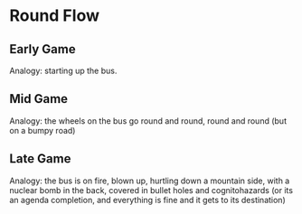 # Round Flow

## Early Game
Analogy: starting up the bus.

## Mid Game
Analogy: the wheels on the bus go round and round, round and round (but on a bumpy road)


## Late Game
Analogy: the bus is on fire, blown up, hurtling down a mountain side, with a nuclear bomb in the back, covered in bullet holes and cognitohazards (or its an agenda completion, and everything is fine and it gets to its destination)
